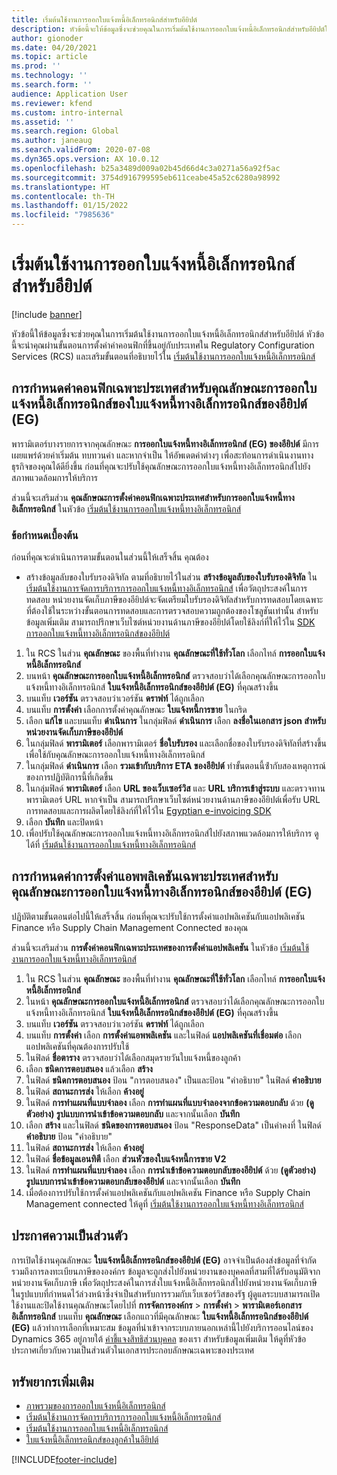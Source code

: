 ```yaml
---
title: เริ่มต้นใช้งานการออกใบแจ้งหนี้อิเล็กทรอนิกส์สำหรับอียิปต์
description: หัวข้อนี้จะให้ข้อมูลซึ่งจะช่วยคุณในการเริ่มต้นใช้งานการออกใบแจ้งหนี้อิเล็กทรอนิกส์สำหรับอียิปต์ใน Finance และ Supply Chain Management
author: gionoder
ms.date: 04/20/2021
ms.topic: article
ms.prod: ''
ms.technology: ''
ms.search.form: ''
audience: Application User
ms.reviewer: kfend
ms.custom: intro-internal
ms.assetid: ''
ms.search.region: Global
ms.author: janeaug
ms.search.validFrom: 2020-07-08
ms.dyn365.ops.version: AX 10.0.12
ms.openlocfilehash: b25a3489d009a02b45d66d4c3a0271a56a92f5ac
ms.sourcegitcommit: 3754d916799595eb611ceabe45a52c6280a98992
ms.translationtype: HT
ms.contentlocale: th-TH
ms.lasthandoff: 01/15/2022
ms.locfileid: "7985636"
---
```

# <a name="get-started-with-electronic-invoicing-for-egypt"></a>เริ่มต้นใช้งานการออกใบแจ้งหนี้อิเล็กทรอนิกส์สำหรับอียิปต์

[!include [banner](../includes/banner.md)]

หัวข้อนี้ให้ข้อมูลซึ่งจะช่วยคุณในการเริ่มต้นใช้งานการออกใบแจ้งหนี้อิเล็กทรอนิกส์สำหรับอียิปต์ หัวข้อนี้จะนำคุณผ่านขั้นตอนการตั้งค่าค่าคอนฟิกที่ขึ้นอยู่กับประเทศใน Regulatory Configuration Services (RCS) และเสริมขั้นตอนที่อธิบายไว้ใน [เริ่มต้นใช้งานการออกใบแจ้งหนี้อิเล็กทรอนิกส์](e-invoicing-get-started.md)

## <a name="country-specific-configuration-for-egyptian-electronic-invoice-eg-electronic-invoicing-feature"></a>การกำหนดค่าคอนฟิกเฉพาะประเทศสำหรับคุณลักษณะการออกใบแจ้งหนี้อิเล็กทรอนิกส์ของใบแจ้งหนี้ทางอิเล็กทรอนิกส์ของอียิปต์ (EG) 

พารามิเตอร์บางรายการจากคุณลักษณะ **การออกใบแจ้งหนี้ทางอิเล็กทรอนิกส์ (EG) ของอียิปต์** มีการเผยแพร่ด้วยค่าเริ่มต้น ทบทวนค่า และหากจําเป็น ให้อัพเดตค่าต่างๆ เพื่อสะท้อนการดําเนินงานทางธุรกิจของคุณได้ดียิ่งขึ้น ก่อนที่คุณจะปรับใช้คุณลักษณะการออกใบแจ้งหนี้ทางอิเล็กทรอนิกส์ไปยังสภาพแวดล้อมการให้บริการ

ส่วนนี้จะเสริมส่วน **คุณลักษณะการตั้งค่าคอนฟิกเฉพาะประเทศสำหรับการออกใบแจ้งหนี้ทางอิเล็กทรอนิกส์** ในหัวข้อ [เริ่มต้นใช้งานการออกใบแจ้งหนี้ทางอิเล็กทรอนิกส์](e-invoicing-get-started.md)

### <a name="prerequisites"></a>ข้อกำหนดเบื้องต้น

ก่อนที่คุณจะดำเนินการตามขั้นตอนในส่วนนี้ให้เสร็จสิ้น คุณต้อง

- สร้างข้อมูลลับของใบรับรองดิจิทัล ตามที่อธิบายไว้ในส่วน **สร้างข้อมูลลับของใบรับรองดิจิทัล** ใน [เริ่มต้นใช้งานการจัดการบริการการออกใบแจ้งหนี้ทางอิเล็กทรอนิกส์](e-invoicing-get-started-service-administration.md) เพื่อวัตถุประสงค์ในการทดสอบ หน่วยงานจัดเก็บภาษีของอียิปต์จะจัดเตรียมใบรับรองดิจิทัลสำหรับการทดสอบโดยเฉพาะที่ต้องใช้ในระหว่างขั้นตอนการทดสอบและการตรวจสอบความถูกต้องของโซลูชันเท่านั้น สำหรับข้อมูลเพิ่มเติม สามารถปรึกษาเว็บไซต์หน่วยงานด้านภาษีของอียิปต์โดยใช้ลิงก์ที่ให้ไว้ใน [SDK การออกใบแจ้งหนี้ทางอิเล็กทรอนิกส์ของอียิปต์](https://sdk.sit.invoicing.eta.gov.eg/faq/)

1. ใน RCS ในส่วน **คุณลักษณะ** ของพื้นที่ทำงาน **คุณลักษณะที่ใช้ทั่วโลก** เลือกไทล์ **การออกใบแจ้งหนี้อิเล็กทรอนิกส์**
2. บนหน้า **คุณลักษณะการออกใบแจ้งหนี้อิเล็กทรอนิกส์** ตรวจสอบว่าได้เลือกคุณลักษณะการออกใบแจ้งหนี้ทางอิเล็กทรอนิกส์ **ใบแจ้งหนี้อิเล็กทรอนิกส์ของอียิปต์ (EG)** ที่คุณสร้างขึ้น
3. บนแท็บ **เวอร์ชัน** ตรวจสอบว่าเวอร์ชัน **ดราฟท์** ได้ถูกเลือก
4. บนแท็บ **การตั้งค่า** เลือกการตั้งค่าคุณลักษณะ **ใบแจ้งหนี้การขาย** ในกริด
5. เลือก **แก้ไข** และบนแท็บ **ดำเนินการ** ในกลุ่มฟิลด์ **ดำเนินการ** เลือก **ลงชื่อในเอกสาร json สำหรับหน่วยงานจัดเก็บภาษีของอียิปต์**
6. ในกลุ่มฟิลด์ **พารามิเตอร์** เลือกพารามิเตอร์ **ชื่อใบรับรอง** และเลือกชื่อของใบรับรองดิจิทัลที่สร้างขึ้นเพื่อใช้กับคุณลักษณะการออกใบแจ้งหนี้ทางอิเล็กทรอนิกส์
7. ในกลุ่มฟิลด์ **ดำเนินการ** เลือก **รวมเข้ากับบริการ ETA ของอียิปต์** ทําขั้นตอนนี้ซ้ํากับสองเหตุการณ์ของการปฏิบัติการนี้ที่เกิดขึ้น
8. ในกลุ่มฟิลด์ **พารามิเตอร์** เลือก **URL ของเว็บเซอร์วิส** และ **URL บริการเข้าสู่ระบบ** และตรวจทานพารามิเตอร์ URL หากจําเป็น สามารถปรึกษาเว็บไซต์หน่วยงานด้านภาษีของอียิปต์เพื่อรับ URL การทดสอบและการผลิตโดยใช้ลิงก์ที่ให้ไว้ใน [Egyptian e-invoicing SDK](https://sdk.sit.invoicing.eta.gov.eg/faq/)
9. เลือก **บันทึก** และปิดหน้า
10. เพื่อปรับใช้คุณลักษณะการออกใบแจ้งหนี้ทางอิเล็กทรอนิกส์ไปยังสภาพแวดล้อมการให้บริการ ดูได้ที่ [เริ่มต้นใช้งานการออกใบแจ้งหนี้ทางอิเล็กทรอนิกส์](e-invoicing-get-started.md)

## <a name="country-specific-configuration-of-the-application-setup-for-the-egyptian-electronic-invoice-eg-electronic-invoicing-feature"></a>การกำหนดค่าการตั้งค่าแอพพลิเคชันเฉพาะประเทศสำหรับคุณลักษณะการออกใบแจ้งหนี้ทางอิเล็กทรอนิกส์ของอียิปต์ (EG)

ปฏิบัติตามขั้นตอนต่อไปนี้ให้เสร็จสิ้น ก่อนที่คุณจะปรับใช้การตั้งค่าแอปพลิเคชันกับแอปพลิเคชัน Finance หรือ Supply Chain Management Connected ของคุณ

ส่วนนี้จะเสริมส่วน **การตั้งค่าคอนฟิกเฉพาะประเทศของการตั้งค่าแอปพลิเคชัน** ในหัวข้อ [เริ่มต้นใช้งานการออกใบแจ้งหนี้ทางอิเล็กทรอนิกส์](e-invoicing-get-started.md)

1. ใน RCS ในส่วน **คุณลักษณะ** ของพื้นที่ทำงาน **คุณลักษณะที่ใช้ทั่วโลก** เลือกไทล์ **การออกใบแจ้งหนี้อิเล็กทรอนิกส์**
2. ในหน้า **คุณลักษณะการออกใบแจ้งหนี้อิเล็กทรอนิกส์** ตรวจสอบว่าได้เลือกคุณลักษณะการออกใบแจ้งหนี้ทางอิเล็กทรอนิกส์ **ใบแจ้งหนี้อิเล็กทรอนิกส์ของอียิปต์ (EG)** ที่คุณสร้างขึ้น
3. บนแท็บ **เวอร์ชัน** ตรวจสอบว่าเวอร์ชัน **ดราฟท์** ได้ถูกเลือก
4. บนแท็บ **การตั้งค่า** เลือก **การตั้งค่าแอพพลิเคชัน** และในฟิลด์ **แอปพลิเคชันที่เชื่อมต่อ** เลือกแอปพลิเคชันที่คุณต้องการปรับใช้
5. ในฟิลด์ **ชื่อตาราง** ตรวจสอบว่าได้เลือกสมุดรายวันใบแจ้งหนี้ของลูกค้า
6. เลือก **ชนิดการตอบสนอง** แล้วเลือก **สร้าง**
7. ในฟิลด์ **ชนิดการตอบสนอง** ป้อน "การตอบสนอง" เป็นและป้อน "คำอธิบาย" ในฟิลด์ **คำอธิบาย**
8. ในฟิลด์ **สถานะการส่ง** ให้เลือก **ค้างอยู่**
9. ในฟิลด์ **การทำแผนที่แบบจำลอง** เลือก **การทำแผนที่แบบจำลองจากข้อความตอบกลับ** ด้วย **(ดูตัวอย่าง) รูปแบบการนำเข้าข้อความตอบกลับ** และจากนั้นเลือก **บันทึก**
10. เลือก **สร้าง** และในฟิลด์ **ชนิดของการตอบสนอง** ป้อน "ResponseData" เป็นค่าคงที่ ในฟิลด์ **คำอธิบาย** ป้อน "คำอธิบาย"
11. ในฟิลด์ **สถานะการส่ง** ให้เลือก **ค้างอยู่**
12. ในฟิลด์ **ชื่อข้อมูลเอนทิตี** เลือก **ส่วนหัวของใบแจ้งหนี้การขาย V2**
13. ในฟิลด์ **การทำแผนที่แบบจำลอง** เลือก **การนำเข้าข้อความตอบกลับของอียิปต์** ด้วย **(ดูตัวอย่าง) รูปแบบการนำเข้าข้อความตอบกลับของอียิปต์** และจากนั้นเลือก **บันทึก**
14. เมื่อต้องการปรับใช้การตั้งค่าแอปพลิเคชันกับแอปพลิเคชัน Finance หรือ Supply Chain Management connected ให้ดูที่ [เริ่มต้นใช้งานการออกใบแจ้งหนี้ทางอิเล็กทรอนิกส์](e-invoicing-get-started.md)

## <a name="privacy-notice"></a>ประกาศความเป็นส่วนตัว

การเปิดใช้งานคุณลักษณะ **ใบแจ้งหนี้อิเล็กทรอนิกส์ของอียิปต์ (EG)** อาจจำเป็นต้องส่งข้อมูลที่จำกัด รวมถึงการลงทะเบียนภาษีขององค์กร ข้อมูลจะถูกส่งไปยังหน่วยงานของบุคคลที่สามที่ได้รับอนุมัติจากหน่วยงานจัดเก็บภาษี เพื่อวัตถุประสงค์ในการส่งใบแจ้งหนี้อิเล็กทรอนิกส์ไปยังหน่วยงานจัดเก็บภาษี ในรูปแบบที่กำหนดไว้ล่วงหน้าซึ่งจำเป็นสำหรับการรวมกับเว็บเซอร์วิสของรัฐ ผู้ดูแลระบบสามารถเปิดใช้งานและปิดใช้งานคุณลักษณะโดยไปที่ **การจัดการองค์กร** > **การตั้งค่า** > **พารามิเตอร์เอกสารอิเล็กทรอนิกส์** บนแท็บ **คุณลักษณะ** เลือกแถวที่มีคุณลักษณะ **ใบแจ้งหนี้อิเล็กทรอนิกส์ของอียิปต์ (EG)** แล้วทำการเลือกที่เหมาะสม ข้อมูลที่นำเข้าจากระบบภายนอกเหล่านี้ไปยังบริการออนไลน์ของ Dynamics 365 อยู่ภายใต้ [คำชี้แจงสิทธิส่วนบุคคล](https://go.microsoft.com/fwlink/?LinkId=512132) ของเรา สำหรับข้อมูลเพิ่มเติม ให้ดูที่หัวข้อประกาศเกี่ยวกับความเป็นส่วนตัวในเอกสารประกอบลักษณะเฉพาะของประเทศ

## <a name="additional-resources"></a>ทรัพยากรเพิ่มเติม

- [ภาพรวมของการออกใบแจ้งหนี้อิเล็กทรอนิกส์](e-invoicing-service-overview.md)
- [เริ่มต้นใช้งานการจัดการบริการการออกใบแจ้งหนี้อิเล็กทรอนิกส์](e-invoicing-get-started-service-administration.md)
- [เริ่มต้นใช้งานการออกใบแจ้งหนี้อิเล็กทรอนิกส์](e-invoicing-get-started.md)
- [ใบแจ้งหนี้อิเล็กทรอนิกส์ของลูกค้าในอียิปต์](emea-egy-e-invoices.md)


[!INCLUDE[footer-include](../../includes/footer-banner.md)]
